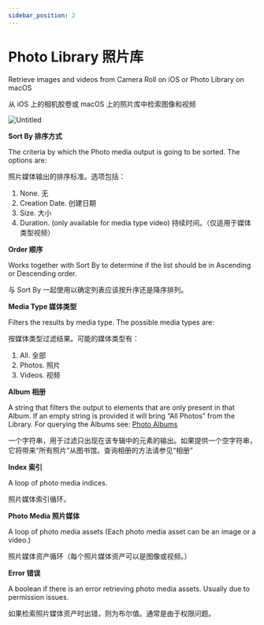 ```yaml
---
sidebar_position: 2
---
```


# Photo Library 照片库

Retrieve images and videos from Camera Roll on iOS or Photo Library on macOS

从 iOS 上的相机胶卷或 macOS 上的照片库中检索图像和视频

![Untitled](https://s3.us-west-2.amazonaws.com/secure.notion-static.com/97898c4a-9cf0-4fdb-bbec-ee726481502e/Untitled.png?X-Amz-Algorithm=AWS4-HMAC-SHA256&X-Amz-Content-Sha256=UNSIGNED-PAYLOAD&X-Amz-Credential=AKIAT73L2G45EIPT3X45%2F20220602%2Fus-west-2%2Fs3%2Faws4_request&X-Amz-Date=20220602T175704Z&X-Amz-Expires=86400&X-Amz-Signature=5ac5c2a3d000aa94810664bc6ced505d74fb0f72f1519282f28e25fc9b9971fd&X-Amz-SignedHeaders=host&response-content-disposition=filename%20%3D%22Untitled.png%22&x-id=GetObject)

**Sort By 排序方式**

The criteria by which the Photo media output is going to be sorted. The options are:

照片媒体输出的排序标准。选项包括：

1. None. 无
2. Creation Date. 创建日期
3. Size. 大小
4. Duration. (only available for media type video) 持续时间。（仅适用于媒体类型视频）

**Order 顺序**

Works together with Sort By to determine if the list should be in Ascending or Descending order.

与 Sort By 一起使用以确定列表应该按升序还是降序排列。

**Media Type 媒体类型**

Filters the results by media type. The possible media types are:

按媒体类型过滤结果。可能的媒体类型有：

1. All. 全部
2. Photos. 照片
3. Videos. 视频

**Album 相册**

A string that filters the output to elements that are only present in that Album. If an empty string is provided it will bring “All Photos” from the Library. For querying the Albums see: [Photo Albums](https://www.notion.so/Photo-Albums-a46ad8c7f21b4c4f89d6845b0fa2889b)

一个字符串，用于过滤只出现在该专辑中的元素的输出。如果提供一个空字符串，它将带来“所有照片”从图书馆。查询相册的方法请参见“相册”

**Index 索引**

A loop of photo media indices.

照片媒体索引循环。

**Photo Media 照片媒体**

A loop of photo media assets (Each photo media asset can be an image or a video.)

照片媒体资产循环（每个照片媒体资产可以是图像或视频。）

**Error 错误**

A boolean if there is an error retrieving photo media assets. Usually due to permission issues.

如果检索照片媒体资产时出错，则为布尔值。通常是由于权限问题。
